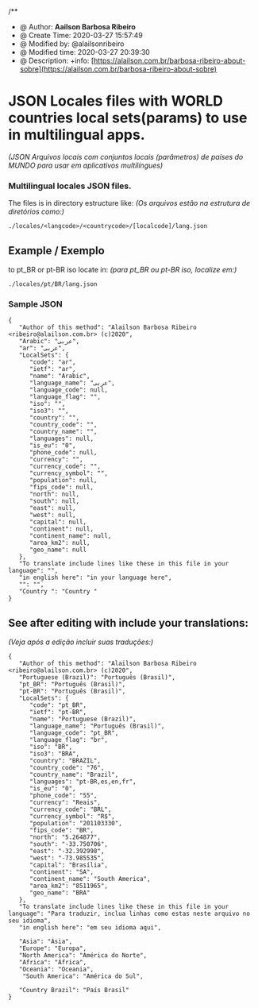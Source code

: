 /**
 * @ Author: **Aailson Barbosa Ribeiro**
 * @ Create Time: 2020-03-27 15:57:49
 * @ Modified by: @alailsonribeiro
 * @ Modified time: 2020-03-27 20:39:30
 * @ Description: +info: [https://alailson.com.br/barbosa-ribeiro-about-sobre](https://alailson.com.br/barbosa-ribeiro-about-sobre)

# JSON Locales files with WORLD countries local sets(params) to use in multilingual apps.
_(JSON Arquivos locais com conjuntos locais (parâmetros) de países do MUNDO para usar em aplicativos multilíngues)_
### Multilingual locales JSON files.

The files is in directory estructure like:
_(Os arquivos estão na estrutura de diretórios como:)_

```
./locales/<langcode>/<countrycode>/[localcode]/lang.json
```

## Example / Exemplo 
to pt_BR or pt-BR iso locate in:
_(para pt_BR ou pt-BR iso, localize em:)_

```
./locales/pt/BR/lang.json
```
### Sample JSON

```
{
   "Author of this method": "Alailson Barbosa Ribeiro <ribeiro@alailson.com.br> (c)2020",
   "Arabic": "عربى",
   "ar": "عربى",
   "LocalSets": {
      "code": "ar",
      "ietf": "ar",
      "name": "Arabic",
      "language_name": "عربى",
      "language_code": null,
      "language_flag": "",
      "iso": "",
      "iso3": "",
      "country": "",
      "country_code": "",
      "country_name": "",
      "languages": null,
      "is_eu": "0",
      "phone_code": null,
      "currency": "",
      "currency_code": "",
      "currency_symbol": "",
      "population": null,
      "fips_code": null,
      "north": null,
      "south": null,
      "east": null,
      "west": null,
      "capital": null,
      "continent": null,
      "continent_name": null,
      "area_km2": null,
      "geo_name": null
   },
   "To translate include lines like these in this file in your language": "",
   "in english here": "in your language here",
   "": "",
   "Country ": "Country "
}

```
## See after editing with include your translations:
_(Veja após a edição incluir suas traduções:)_

```
{
   "Author of this method": "Alailson Barbosa Ribeiro <ribeiro@alailson.com.br> (c)2020",
   "Portuguese (Brazil)": "Português (Brasil)",
   "pt_BR": "Português (Brasil)",
   "pt-BR": "Português (Brasil)",
   "LocalSets": {
      "code": "pt_BR",
      "ietf": "pt-BR",
      "name": "Portuguese (Brazil)",
      "language_name": "Português (Brasil)",
      "language_code": "pt_BR",
      "language_flag": "br",
      "iso": "BR",
      "iso3": "BRA",
      "country": "BRAZIL",
      "country_code": "76",
      "country_name": "Brazil",
      "languages": "pt-BR,es,en,fr",
      "is_eu": "0",
      "phone_code": "55",
      "currency": "Reais",
      "currency_code": "BRL",
      "currency_symbol": "R$",
      "population": "201103330",
      "fips_code": "BR",
      "north": "5.264877",
      "south": "-33.750706",
      "east": "-32.392998",
      "west": "-73.985535",
      "capital": "Brasília",
      "continent": "SA",
      "continent_name": "South America",
      "area_km2": "8511965",
      "geo_name": "BRA"
   },
   "To translate include lines like these in this file in your language": "Para traduzir, inclua linhas como estas neste arquivo no seu idioma",
   "in english here": "em seu idioma aqui",
   
   "Asia": "Ásia", 
   "Europe": "Europa",
   "North America": "América do Norte",
   "Africa": "África",
   "Oceania": "Oceania",
    "South America": "América do Sul", 

   "Country Brazil": "País Brasil"
}
```
